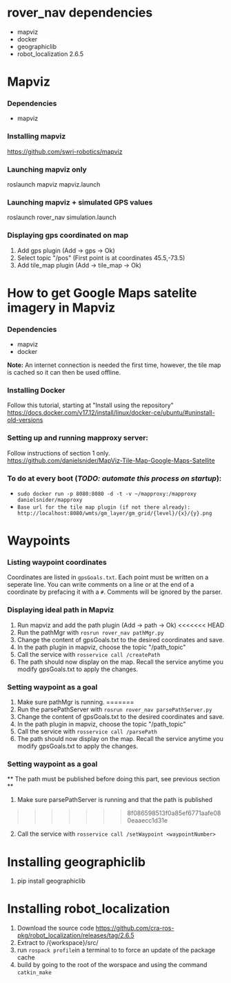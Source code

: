 # rover_nav dependencies
* mapviz
* docker
* geographiclib
* robot_localization 2.6.5

# Mapviz

### Dependencies
* mapviz

### Installing mapviz
https://github.com/swri-robotics/mapviz

### Launching mapviz only
roslaunch mapviz mapviz.launch

### Launching mapviz + simulated GPS values
roslaunch rover_nav simulation.launch

### Displaying gps coordinated on map
1. Add gps plugin (Add -> gps -> Ok)
2. Select topic "/pos" (First point is at coordinates 45.5,-73.5)
3. Add tile_map plugin (Add -> tile_map -> Ok)

# How to get Google Maps satelite imagery in Mapviz
### Dependencies
* mapviz
* docker

**Note:** An internet connection is needed the first time, however, the tile map is cached so it can then be used offline.

### Installing Docker
Follow this tutorial, starting at "Install using the repository"
https://docs.docker.com/v17.12/install/linux/docker-ce/ubuntu/#uninstall-old-versions

### Setting up and running mapproxy server:
Follow instructions of section 1 only.
https://github.com/danielsnider/MapViz-Tile-Map-Google-Maps-Satellite

### To do at every boot (<em>TODO: automate this process on startup</em>):
* `sudo docker run -p 8080:8080 -d -t -v ~/mapproxy:/mapproxy danielsnider/mapproxy`
* `Base url for the tile map plugin (if not there already): http://localhost:8080/wmts/gm_layer/gm_grid/{level}/{x}/{y}.png`

# Waypoints

### Listing waypoint coordinates
Coordinates are listed in `gpsGoals.txt`. Each point must be written on a seperate line. You can write comments on a line or at the end
of a coordinate by prefacing it with a `#`. Comments will be ignored by the parser.

### Displaying ideal path in Mapviz
1. Run mapviz and add the path plugin (Add -> path -> Ok)
<<<<<<< HEAD
2. Run the pathMgr with `rosrun rover_nav pathMgr.py`
3. Change the content of gpsGoals.txt to the desired coordinates and save.
4. In the path plugin in mapviz, choose the topic "/path_topic"
5. Call the service with `rosservice call /createPath`
6. The path should now display on the map. Recall the service anytime you modify gpsGoals.txt to apply the changes.

### Setting waypoint as a goal
1. Make sure pathMgr is running.
=======
2. Run the parsePathServer with `rosrun rover_nav parsePathServer.py`
3. Change the content of gpsGoals.txt to the desired coordinates and save.
4. In the path plugin in mapviz, choose the topic "/path_topic"
5. Call the service with `rosservice call /parsePath`
6. The path should now display on the map. Recall the service anytime you modify gpsGoals.txt to apply the changes.

### Setting waypoint as a goal
** The path must be published before doing this part, see previous section **
1. Make sure parsePathServer is running and that the path is published
>>>>>>> 8f086598513f0a85ef6771aafe080eaaecc1d31e
2. Call the service with `rosservice call /setWaypoint <waypointNumber>`

# Installing geographiclib
1. pip install geographiclib

# Installing robot_localization
1. Download the source code https://github.com/cra-ros-pkg/robot_localization/releases/tag/2.6.5
2. Extract to /{workspace}/src/
3. run `rospack profile`in a terminal to to force an update of the package cache
4. build by going to the root of the worspace and using the command `catkin_make`

